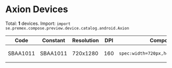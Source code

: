 # Axion Devices

Total: **1** devices. Import: `import se.premex.compose.preview.device.catalog.android.Axion`

| Code | Constant | Resolution | DPI | Compose Spec | Preview Usage |
|------|----------|------------|-----|-------------|---------------|
| SBAA1011 | SBAA1011 | 720x1280 | 160 | `spec:width=720px,height=1280px,dpi=160` | `@Preview(device = Axion.SBAA1011)` |

<!-- Generated automatically. Do not edit manually. -->
